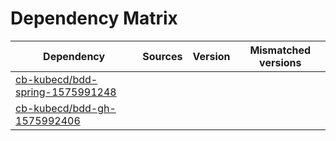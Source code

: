 # Dependency Matrix

Dependency | Sources | Version | Mismatched versions
---------- | ------- | ------- | -------------------
[cb-kubecd/bdd-spring-1575991248](https://github.com/cb-kubecd/bdd-spring-1575991248.git) |  | []() | 
[cb-kubecd/bdd-gh-1575992406](https://github.com/cb-kubecd/bdd-gh-1575992406.git) |  | []() | 
